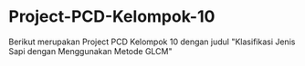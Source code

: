 # Project-PCD-Kelompok-10
Berikut merupakan Project PCD Kelompok 10 dengan judul "Klasifikasi Jenis Sapi dengan Menggunakan Metode GLCM"
